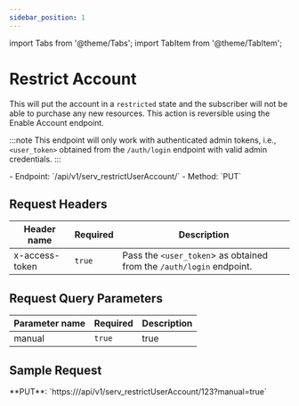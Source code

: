 ```yaml
---
sidebar_position: 1
---
```

import Tabs from '@theme/Tabs';
import TabItem from '@theme/TabItem';

# Restrict Account
This will put the account in a `restricted` state and the subscriber will not be able to purchase any new resources. This action is reversible using the Enable Account endpoint.

:::note
This endpoint will only work with authenticated admin tokens, i.e., `<user_token>` obtained from the `/auth/login` endpoint with valid admin credentials.
:::

<div className="custom-block-peach">
- Endpoint: `/api/v1/serv_restrictUserAccount/<user_id>` 
- Method: `PUT`
</div>

## Request Headers

|Header name|Required|Description|
|---|---|---|
|x-access-token|`true`|Pass the `<user_token`> as obtained from the `/auth/login` endpoint.|

## Request Query Parameters

|Parameter name|Required|Description|
|---|---|---|
|manual|`true`|true|

## Sample Request
<div className="custom-block-green">
 **PUT**: `https://<api_url>/api/v1/serv_restrictUserAccount/123?manual=true`
</div>



